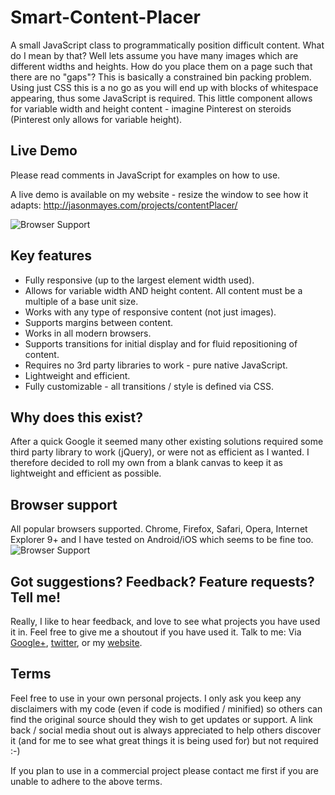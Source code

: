 Smart-Content-Placer
====================

A small JavaScript class to programmatically position difficult content. What do I mean by that? Well lets assume you have many images which are different widths and heights. How do you place them on a page such that there are no "gaps"? This is basically a constrained bin packing problem. Using just CSS this is a no go as you will end up with blocks of whitespace appearing, thus some JavaScript is required. This little component allows for variable width and height content - imagine Pinterest on steroids (Pinterest only allows for variable height).

## Live Demo

Please read comments in JavaScript for examples on how to use.

A live demo is available on my website - resize the window to see how it adapts:
http://jasonmayes.com/projects/contentPlacer/

![Browser Support](https://lh4.googleusercontent.com/-nY3uAwOz_x4/U8TqKTSXCWI/AAAAAAAAaL4/YI6Pm8EHb1Y/w600-h384-no/ContentPlacer_jasonMayes.gif "Browser Support")

## Key features

* Fully responsive (up to the largest element width used).
* Allows for variable width AND height content. All content must be a multiple of a base unit size.
* Works with any type of responsive content (not just images).
* Supports margins between content.
* Works in all modern browsers.
* Supports transitions for initial display and for fluid repositioning of content.
* Requires no 3rd party libraries to work - pure native JavaScript.
* Lightweight and efficient.
* Fully customizable - all transitions / style is defined via CSS.

## Why does this exist?

After a quick Google it seemed many other existing solutions required some third party library to work (jQuery), or were not as efficient as I wanted. I therefore decided to roll my own from a blank canvas to keep it as lightweight and efficient as possible.

## Browser support

All popular browsers supported. Chrome, Firefox, Safari, Opera, Internet Explorer 9+ and I have tested on Android/iOS which seems to be fine too.
![Browser Support](http://jasonmayes.com/projects/twitterApi/browsers.jpg "Browser Support")

## Got suggestions? Feedback? Feature requests? Tell me!

Really, I like to hear feedback, and love to see what projects you have used it in. Feel free to give me a shoutout if you have used it.
Talk to me: Via [Google+](https://plus.google.com/110804953626559077511/posts/iPbbwX7ivqW), [twitter](http://www.twitter.com/jason_mayes), or my [website](http://www.jasonmayes.com/).

## Terms

Feel free to use in your own personal projects. I only ask you keep any disclaimers with my code (even if code is modified / minified) so others can find the original source should they wish to get updates or support. A link back / social media shout out is always appreciated to help others discover it (and for me to see what great things it is being used for) but not required :-)

If you plan to use in a commercial project please contact me first if you are unable to adhere to the above terms.
